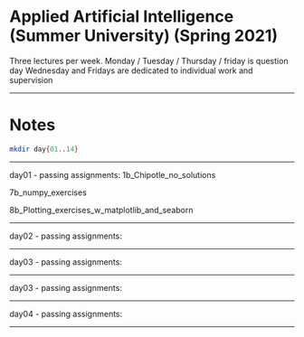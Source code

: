 # Applied Artificial Intelligence (Summer University) (Spring 2021)


Three lectures per week.
Monday / Tuesday / Thursday / friday is question day
Wednesday and Fridays are dedicated to individual work and supervision

***
# Notes
``` bash
mkdir day{01..14}
```

***
day01 - passing assignments:
1b_Chipotle_no_solutions

7b_numpy_exercises

8b_Plotting_exercises_w_matplotlib_and_seaborn
***
day02 - passing assignments:
***
day03 - passing assignments:
***

day03 - passing assignments:
***
day04 - passing assignments:
***
